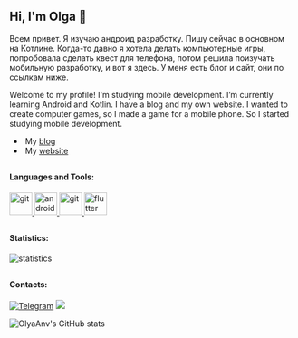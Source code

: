 ## Hi, I'm Olga 👋
Всем привет. Я изучаю андроид разработку. Пишу сейчас в основном на Котлине. Когда-то давно я хотела делать компьютерные игры, попробовала сделать квест для телефона, потом решила поизучать мобильную разработку, и вот я здесь. У меня есть блог и сайт, они по ссылкам ниже.



Welcome to my profile! I'm studying mobile development. I’m currently learning Android and Kotlin.
I have a blog and my own website. I wanted to create computer games, so I made a game for a mobile phone. So I started studying mobile development.
-  &nbsp;My [blog](https://t.me/androidgirl)
-  &nbsp;My  [website](https://mobile-games.tilda.ws)
##
<h4 align="left">Languages and Tools:</h4>
<p align="left">
   <a href="https://www.java.com/" target="_blank"> <img src="https://www.vectorlogo.zone/logos/java/java-icon.svg" alt="git" width="40" height="40" /> </a>
  <a href="https://developer.android.com/" target="_blank"> <img src="https://www.vectorlogo.zone/logos/android/android-official.svg" alt="android" width="40" height="40" /> </a>
  <a href="https://kotlinlang.org/" target="_blank"> <img src="https://www.vectorlogo.zone/logos/kotlinlang/kotlinlang-icon.svg" alt="git" width="40" height="40" /> </a>
  <a href="https://flutter.dev" target="_blank"> <img src="https://www.vectorlogo.zone/logos/flutterio/flutterio-icon.svg" alt="flutter" width="40" height="40" /> </a>
 </p>
 
 ##
<h4 align="left">Statistics:</h4>
 <p>
  <img src= "https://github-readme-stats.vercel.app/api/top-langs/?username=OlyaAnv&layout=compact" alt="statistics" )>
</p>

## <h4 align="left">Contacts:</h4>
[![Telegram](https://img.shields.io/badge/Telegram-2CA5E0?style=for-the-badge&logo=telegram&logoColor=white&link=https://t.me/)](https://t.me/)
<a href="mailto:@gmail.com"> 
  <img src="https://img.shields.io/badge/Gmail-D14836?style=for-the-badge&logo=gmail&logoColor=whitehttps://img.shields.io/badge/Gmail-D14836?style=for-the-badge&logo=gmail&logoColor=white">
</a>

![OlyaAnv's GitHub stats](https://github-readme-stats.vercel.app/api?username=OlyaAnv&show_icons=true)

<!--
**OlyaAnv/OlyaAnv** is a ✨ _special_ ✨ repository because its `README.md` (this file) appears on your GitHub profile.

Here are some ideas to get you started:

- 🔭 I’m currently working on ...
- 🌱 I’m currently learning ...
- 👯 I’m looking to collaborate on ...
- 🤔 I’m looking for help with ...
- 💬 Ask me about ...
- 📫 How to reach me: ...
- 😄 Pronouns: ...
- ⚡ Fun fact: ...
-->
